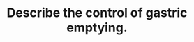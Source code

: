 ---
title: "Describe the control of gastric emptying."
entityType: SAQ
exam: PEX
college: CICM
year: 2007
sitting: B
question: 10
passRate: 28
EC_expectedDomains:
- "The main points expected for a pass were: An appreciation that the aim of controlling gastric emptying is to present the food to the small bowel for absorption in a controlled manner; That there are both gastric neural and hormonal mechanisms e.g. Gastric volume and the hormone gastrin; There are duodenal neural and hormonal mechanisms e.g. composition of the chyme, secretin and cholecystokinin and the influence of duodenal distension."
EC_extraCredit:
- "Extra points were given for mentioning the effect of sympathetic stimulation and pregnancy on gastric emptying"
EC_errorsCommon:
- "Common problems were not enough knowledge, naming hormones but not saying what their action was and including drugs."
---